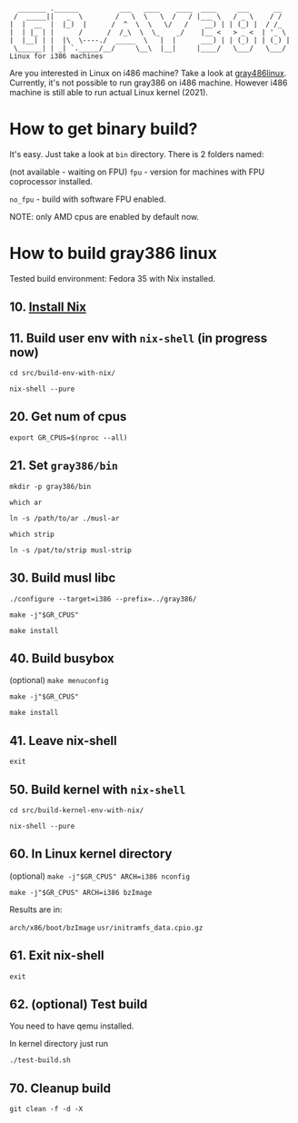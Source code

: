 ```
  _______ .______          ___   ____    ____  ____     ___      __   
 /  _____||   _  \        /   \  \   \  /   / |___ \   / _ \    / /   
|  |  __  |  |_)  |      /  ^  \  \   \/   /    __) | | (_) |  / /_   
|  | |_ | |      /      /  /_\  \  \_    _/    |__ <   > _ <  | '_ \  
|  |__| | |  |\  \----./  _____  \   |  |      ___) | | (_) | | (_) | 
 \______| | _| `._____/__/     \__\  |__|     |____/   \___/   \___/  
Linux for i386 machines
```

Are you interested in Linux on i486 machine? Take a look at [gray486linux](https://github.com/marmolak/gray486linux). Currently, it's not possible to run gray386 on i486 machine. However i486
machine is still able to run actual Linux kernel (2021).


How to get binary build?
========================
It's easy. Just take a look at `bin` directory. There is 2 folders named:

(not available - waiting on FPU) `fpu` - version for machines with FPU coprocessor installed.

`no_fpu` - build with software FPU enabled.

NOTE: only AMD cpus are enabled by default now.


How to build gray386 linux
==========================

Tested build environment:
Fedora 35 with Nix installed.

**10.** [Install Nix](https://nixos.org/manual/nix/stable/#sect-multi-user-installation)
-------------------

**11.** Build user env with `nix-shell` (in progress now)
---------------------------------------

`cd src/build-env-with-nix/`

`nix-shell --pure`

**20.** Get num of cpus
-----------------------

`export GR_CPUS=$(nproc --all)`

**21.** Set `gray386/bin`
-------------------------

`mkdir -p gray386/bin`

`which ar`

`ln -s /path/to/ar ./musl-ar`

`which strip`

`ln -s /pat/to/strip musl-strip`


**30.** Build musl libc
-----------------------

`./configure --target=i386 --prefix=../gray386/`

`make -j"$GR_CPUS"`

`make install`

**40.** Build busybox
---------------------

(optional) `make menuconfig`

`make -j"$GR_CPUS"`

`make install`

**41.** Leave nix-shell
-----------------------

`exit`

**50.** Build kernel with `nix-shell`
-------------------------------------

`cd src/build-kernel-env-with-nix/`

`nix-shell --pure`

**60.** In Linux kernel directory
---------------------------------

(optional) `make -j"$GR_CPUS" ARCH=i386 nconfig`

`make -j"$GR_CPUS" ARCH=i386 bzImage`

Results are in:

`arch/x86/boot/bzImage`
`usr/initramfs_data.cpio.gz`

**61.** Exit nix-shell
----------------------

`exit`

**62.** (optional) Test build
-----------------------------

You need to have qemu installed.

In kernel directory just run

`./test-build.sh`


**70.** Cleanup build
---------------------

`git clean -f -d -X`
